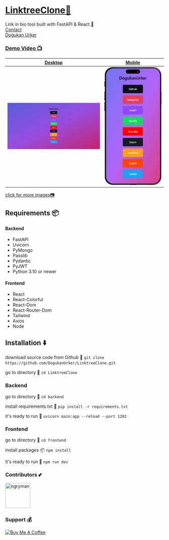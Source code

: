 # [LinktreeClone🔗](https://dogukanurker.com/linktreeclone)

Link in bio tool built with FastAPI & React.🔗
<br/>
[Contact](mailto:dogukanurker@icloud.com)<br/>
[Dogukan Urker](https://dogukanurker.com)

### [Demo Video 📺](https://youtu.be/f7YvFlFv87Y)
| [Desktop](https://github.com/DogukanUrker/LinktreeClone/tree/main/images/desktop) | [Mobile](https://github.com/DogukanUrker/LinktreeClone/tree/main/images/mobile) |
| :-----------------------------------------------------------------------------: | :---------------------------------------------------------------------------: |
|                    ![appDesktop](/images/desktop/links.png)                     |                    <img src="/images/mobile/links.png" alt="appMobile" width="600"/>                   |

[click for more images📷](https://github.com/DogukanUrker/LinktreeClone/tree/main/images)


## Requirements 📦

#### Backend
- FastAPI
- Uvicorn
- PyMongo
- Passlib
- Pydantic
- PyJWT
- Python 3.10 or newer

#### Frontend
- React
- React-Colorful
- React-Dom
- React-Router-Dom
- Tailwind
- Axios
- Node

## Installation ⬇️

download source code from Github 💾
`git clone https://github.com/DogukanUrker/LinktreeClone.git`

go to directory 📁
`cd LinktreeClone`
### Backend

go to directory 📁
`cd backend`

install requirements.txt 🔽
`pip install -r requirements.txt`

it's ready to run 🎉
`uvicorn main:app --reload --port 1202`

### Frontend

go to directory 📁
`cd frontend`

install packages 📦
`npm install`

it's ready to run 🎉
`npm run dev`

### Contributors 💕

<a href="https://github.com/dogukanurker"><img src="https://avatars.githubusercontent.com/u/62756402" title="ngryman" width="80" height="80"></a>

### Support 💰

<a href="https://dogukanurker.com/donate" target="_blank"><img src="https://cdn.buymeacoffee.com/buttons/v2/arial-red.png" alt="Buy Me A Coffee" style="height: 60px !important;width: 217px !important;" ></a>
